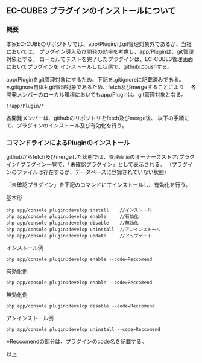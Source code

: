## EC-CUBE3 プラグインのインストールについて

### 概要
本家EC-CUBEのリポジトリでは、app/Plugin/はgit管理対象外であるが、当社においては、
プラグイン導入及び開発の効率を考慮し、app/Pluginは、git管理対象とする。
ローカルでテストを完了したプラグインは、EC-CUBE3管理画面においてプラグインを
インストールした状態で、githubにpushする。

app/Pluginをgit管理対象にするため、下記を.gitignoreに記載済みである。
※.gitignore自体もgit管理対象であるため、fetch及びmergeすることにより
　各開発メンバーのローカル環境においてもapp/Pluginは、git管理対象となる。

```
!/app/Plugin/*
```

各開発メンバーは、githubのリポジトリをfetch及びmerge後、
以下の手順にて、プラグインのインストール及び有効化を行う。

### コマンドラインによるPluginのインストール
githubからfetch及びmergeした状態では、管理画面のオーナーズストア/プラグイン/
プラグイン一覧で、「未確認プラグイン」として表示される。
（プラグインのファイルは存在するが、データベースに登録されていない状態）

「未確認プラグイン」を下記のコマンドにてインストールし、有効化を行う。

基本形
```
php app/console plugin:develop install    //インストール
php app/console plugin:develop enable     //有効化
php app/console plugin:develop disable    //無効化
php app/console plugin:develop uninstall  //アンインストール
php app/console plugin:develop update     //アップデート
```
インストール例
```
php app/console plugin:develop enable --code=Reccomend
```
有効化例
```
php app/console plugin:develop enable --code=Reccomend
```
無効化例
```
php app/console plugin:develop disable --code=Reccomend
```
アンインストール例
```
php app/console plugin:develop uninstall --code=Reccomend
```
※Reccomendの部分は、プラグインのcode名を記載する。

以上
